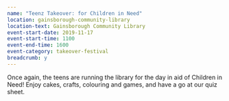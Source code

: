 ```yaml
---
name: "Teenz Takeover: for Children in Need"
location: gainsborough-community-library
location-text: Gainsborough Community Library
event-start-date: 2019-11-17
event-start-time: 1100
event-end-time: 1600
event-category: takeover-festival
breadcrumb: y
---
```


Once again, the teens are running the library for the day in aid of Children in Need! Enjoy cakes, crafts, colouring and games, and have a go at our quiz sheet.
